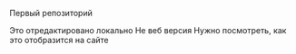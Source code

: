 Первый  репозиторий 

Это отредактировано локально
Не веб версия
 Нужно посмотреть, как это отобразится на сайте 